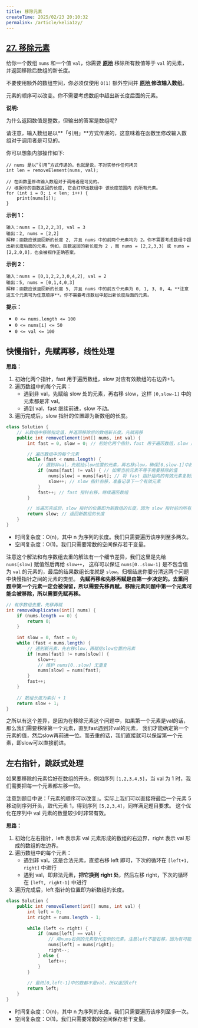 ```yaml
---
title: 移除元素
createTime: 2025/02/23 20:10:32
permalink: /article/kelia1zy/
---
```

## [27. 移除元素](https://leetcode.cn/problems/remove-element/)

给你一个数组 `nums` 和一个值 `val`，你需要 **[原地](https://baike.baidu.com/item/原地算法)** 移除所有数值等于 `val` 的元素，并返回移除后数组的新长度。

不要使用额外的数组空间，你必须仅使用 `O(1)` 额外空间并 **[原地 ](https://baike.baidu.com/item/原地算法)修改输入数组**。

元素的顺序可以改变。你不需要考虑数组中超出新长度后面的元素。

**说明:**

为什么返回数值是整数，但输出的答案是数组呢?

请注意，输入数组是以**「引用」**方式传递的，这意味着在函数里修改输入数组对于调用者是可见的。

你可以想象内部操作如下:

```
// nums 是以“引用”方式传递的。也就是说，不对实参作任何拷贝
int len = removeElement(nums, val);

// 在函数里修改输入数组对于调用者是可见的。
// 根据你的函数返回的长度, 它会打印出数组中 该长度范围内 的所有元素。
for (int i = 0; i < len; i++) {
    print(nums[i]);
}
```

**示例 1：**

```
输入：nums = [3,2,2,3], val = 3
输出：2, nums = [2,2]
解释：函数应该返回新的长度 2, 并且 nums 中的前两个元素均为 2。你不需要考虑数组中超出新长度后面的元素。例如，函数返回的新长度为 2 ，而 nums = [2,2,3,3] 或 nums = [2,2,0,0]，也会被视作正确答案。
```

**示例 2：**

```
输入：nums = [0,1,2,2,3,0,4,2], val = 2
输出：5, nums = [0,1,4,0,3]
解释：函数应该返回新的长度 5, 并且 nums 中的前五个元素为 0, 1, 3, 0, 4。**注意这五个元素可为任意顺序**。你不需要考虑数组中超出新长度后面的元素。
```

**提示：**

- `0 <= nums.length <= 100`
- `0 <= nums[i] <= 50`
- `0 <= val <= 100`

## 快慢指针，先赋再移，线性处理

**思路：**
1. 初始化两个指针，fast 用于遍历数组，slow 对应有效数组的右边界+1。
2. 遍历数组中的每个元素：
   - 遇到非 val，先赋给 slow 处的元素，再右移 slow，这样 `[0,slow-1]` 中的元素都是非 val。
   - 遇到 val，fast 继续前进，slow 不动。
3. 遍历完成后，slow 指针的位置即为新数组的长度。

```java
class Solution {
    // 从数组中移除指定值，并返回移除后的数组新长度。先赋再移
    public int removeElement(int[] nums, int val) {
        int fast = 0, slow = 0; // 初始化两个指针，fast 用于遍历数组，slow 用于记录有效元素的位置

        // 遍历数组中的每个元素
        while (fast < nums.length) {
            // 遇到非val，先赋给slow位置的元素，再右移slow，确保[0,slow-1]中的元素都是非val
            if (nums[fast] != val) { // 如果当前元素不等于需要移除的值
                nums[slow] = nums[fast]; // 将 fast 指针指向的有效元素复制到 slow 指针位置
                slow++; // slow 指针右移，准备记录下一个有效元素
            }
            fast++; // fast 指针右移，继续遍历数组
        }

        // 当遍历完成后，slow 指针的位置即为新数组的长度，因为 slow 指针前的所有元素都是有效的（不等于 val）
        return slow; // 返回新数组的长度
    }
}
```
- 时间复杂度：O(n)，其中 n 为序列的长度。我们只需要遍历该序列至多两次。
- 空间复杂度：O(1)。我们只需要常数的空间保存若干变量。

注意这个解法和有序数组去重的解法有一个细节差异，我们这里是先给 `nums[slow]` 赋值然后再给 `slow++`，
这样可以保证 `nums[0..slow-1]` 是不包含值为 `val` 的元素的，最后的结果数组长度就是 `slow`。归根结底你要分清这两个问题中快慢指针之间的元素的类型。
**先赋再移和先移再赋是由第一步决定的。去重问题中第一个元素一定会被保留，所以需要先移再赋。移除元素问题中第一个元素可能会被移除，所以需要先赋再移。**

```java
// 有序数组去重，先移再赋
int removeDuplicates(int[] nums) {
    if (nums.length == 0) {
        return 0;
    }
    
    int slow = 0, fast = 0;
    while (fast < nums.length) {
        // 遇到新元素，先右移slow，再赋给slow位置的元素
        if (nums[fast] != nums[slow]) {
            slow++;
            // 维护 nums[0..slow] 无重复
            nums[slow] = nums[fast];
        }
        fast++;
    }
    
    // 数组长度为索引 + 1
    return slow + 1;
}
```

之所以有这个差异，是因为在移除元素这个问题中，如果第一个元素是val的话，那么我们需要移除第一个元素，直到fast遇到非val的元素，
我们才能确定第一个元素的值，然后slow再前进一位。而去重的话，我们直接就可以保留第一个元素，即slow可以直接前进。

## 左右指针，跳跃式处理

如果要移除的元素恰好在数组的开头，例如序列 `[1,2,3,4,5]`，当 val 为 1 时，我们需要把每一个元素都左移一位。

注意到题目中说：「元素的顺序可以改变」。实际上我们可以直接将最后一个元素 5 移动到序列开头，取代元素 1，得到序列 `[5,2,3,4]`，同样满足题目要求。
这个优化在序列中 val 元素的数量较少时非常有效。

**思路：**
1. 初始化左右指针，left 表示非 val 元素形成的数组的右边界，right 表示 val 形成的数组的左边界。
2. 遍历数组中的每个元素：
   - 遇到非 val，这是合法元素，直接右移 left 即可，下次的循环在 `[left+1, right]` 中进行
   - 遇到 val，即非法元素，**把它换到 right 处**，然后左移 right，下次的循环在 `[left, right-1]` 中进行
3. 遍历完成后，left 指针的位置即为新数组的长度。

```java
class Solution {
    public int removeElement(int[] nums, int val) {
        int left = 0;
        int right = nums.length - 1;
        
        while (left <= right) {
            if (nums[left] == val) {
                // 用nums右侧的元素取代左侧的元素。注意left不能右移，因为有可能取代后left处的新元素还是val。
                nums[left] = nums[right];
                right--;
            } else {
                left++;
            }
        }
        
        // 最终[0,left-1]中的数都不是val，所以返回left
        return left;
    }
}
```

- 时间复杂度：O(n)，其中 n 为序列的长度。我们只需要遍历该序列至多一次。
- 空间复杂度：O(1)。我们只需要常数的空间保存若干变量。